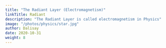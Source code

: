 ```yaml
---
title: "The Radiant Layer (Electromagnetism)"
linkTitle: Radiant
description: "The Radiant Layer is called electromagnetism in Physics"
image: "/photos/physics/star.jpg"
author: Dalisay
date: 2020-10-31
weight: 8
---
```

